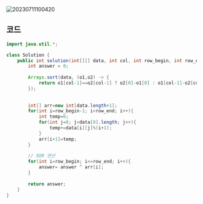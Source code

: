 ![20230711100420](https://github.com/Morning-Algorithm-Study-2023/Algorithm/assets/121210456/52b0f813-07bd-42a7-850e-8e496f826063)

## 코드
```java
import java.util.*;

class Solution {
    public int solution(int[][] data, int col, int row_begin, int row_end) {
        int answer = 0;
        
        Arrays.sort(data, (o1,o2) -> {
            return o1[col-1]==o2[col-1] ? o2[0]-o1[0] : o1[col-1]-o2[col-1];
        });
        
        
        int[] arr=new int[data.length+1];
        for(int i=row_begin-1; i<row_end; i++){
            int temp=0;
            for(int j=0; j<data[0].length; j++){
                temp+=data[i][j]%(i+1);
            }
            arr[i+1]=temp;
        }
        
        // XOR 연산
        for(int i=row_begin; i<=row_end; i++){
            answer= answer ^ arr[i];    
        }
        
        return answer;
    }
}
```

